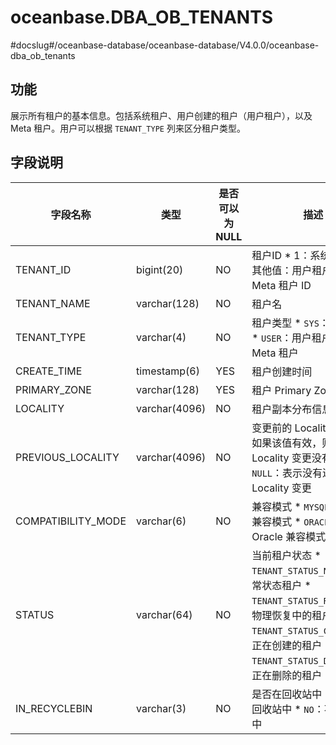 oceanbase.DBA_OB_TENANTS 
=============================================
#docslug#/oceanbase-database/oceanbase-database/V4.0.0/oceanbase-dba_ob_tenants


功能 
-------------------

展示所有租户的基本信息。包括系统租户、用户创建的租户（用户租户），以及 Meta 租户。用户可以根据 `TENANT_TYPE` 列来区分租户类型。

字段说明 
----------------------



|        字段名称        |      类型       | 是否可以为 NULL |                                                                                                                                                              描述                                                                                                                                                               |
|--------------------|---------------|------------|-------------------------------------------------------------------------------------------------------------------------------------------------------------------------------------------------------------------------------------------------------------------------------------------------------------------------------|
| TENANT_ID          | bigint(20)    | NO         | 租户ID * 1：系统租户 ID   * 其他值：用户租户或者 Meta 租户 ID                                                                                                                                                                                 |
| TENANT_NAME        | varchar(128)  | NO         | 租户名                                                                                                                                                                                                                                                                                                                           |
| TENANT_TYPE        | varchar(4)    | NO         | 租户类型 * `SYS`：系统租户   * `USER`：用户租户   * `META`：Meta 租户                                                                                                                                      |
| CREATE_TIME        | timestamp(6)  | YES        | 租户创建时间                                                                                                                                                                                                                                                                                                                        |
| PRIMARY_ZONE       | varchar(128)  | YES        | 租户 Primary Zone                                                                                                                                                                                                                                                                                                               |
| LOCALITY           | varchar(4096) | NO         | 租户副本分布信息                                                                                                                                                                                                                                                                                                                      |
| PREVIOUS_LOCALITY  | varchar(4096) | NO         | 变更前的 Locality 信息 * 如果该值有效，则说明 Locality 变更没有完成   * `NULL`：表示没有进行 Locality 变更                                                                                                                                                |
| COMPATIBILITY_MODE | varchar(6)    | NO         | 兼容模式 * `MYSQL`：MySQL 兼容模式   * `ORACLE`：Oracle 兼容模式                                                                                                                                                                         |
| STATUS             | varchar(64)   | NO         | 当前租户状态 * `TENANT_STATUS_NORMAL`：正常状态租户   * `TENANT_STATUS_RESTORE`：物理恢复中的租户   * `TENANT_STATUS_CREATING`：正在创建的租户   * `TENANT_STATUS_DROPPING`：正在删除的租户    |
| IN_RECYCLEBIN      | varchar(3)    | NO         | 是否在回收站中 * `YES`：在回收站中   * `NO`：不在回收站中                                                                                                                                                                                      |


